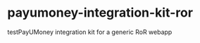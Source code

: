 payumoney-integration-kit-ror
=============================

testPayUMoney integration kit for a generic RoR webapp
